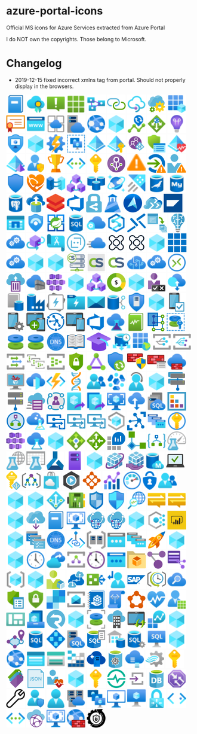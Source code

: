 # azure-portal-icons
Official MS icons for Azure Services extracted from Azure Portal

I do NOT own the copyrights. Those belong to Microsoft.

# Changelog

- 2019-12-15 fixed incorrect xmlns tag from portal. Should not properly display in the browsers.

<div>
<img title='Activity log.svg' src='icons\Activity log.svg' height='50'/>
<img title='Advisor.svg' src='icons\Advisor.svg' height='50'/>
<img title='Alerts.svg' src='icons\Alerts.svg' height='50'/>
<img title='All resources.svg' src='icons\All resources.svg' height='50'/>
<img title='Analysis Services.svg' src='icons\Analysis Services.svg' height='50'/>
<img title='API Connections.svg' src='icons\API Connections.svg' height='50'/>
<img title='API Management services.svg' src='icons\API Management services.svg' height='50'/>
<img title='App Configuration.svg' src='icons\App Configuration.svg' height='50'/>
<img title='App registrations.svg' src='icons\App registrations.svg' height='50'/>
<img title='App Service Certificates.svg' src='icons\App Service Certificates.svg' height='50'/>
<img title='App Service Domains.svg' src='icons\App Service Domains.svg' height='50'/>
<img title='App Service Environments.svg' src='icons\App Service Environments.svg' height='50'/>
<img title='App Service plans.svg' src='icons\App Service plans.svg' height='50'/>
<img title='App Services.svg' src='icons\App Services.svg' height='50'/>
<img title='AppDynamics.svg' src='icons\AppDynamics.svg' height='50'/>
<img title='Application Change Analysis.svg' src='icons\Application Change Analysis.svg' height='50'/>
<img title='Application Gateways.svg' src='icons\Application Gateways.svg' height='50'/>
<img title='Application Insights.svg' src='icons\Application Insights.svg' height='50'/>
<img title='Application security groups.svg' src='icons\Application security groups.svg' height='50'/>
<img title='Aspera Server On Demand.svg' src='icons\Aspera Server On Demand.svg' height='50'/>
<img title='Automation Accounts.svg' src='icons\Automation Accounts.svg' height='50'/>
<img title='Availability sets.svg' src='icons\Availability sets.svg' height='50'/>
<img title='Azure Active Directory.svg' src='icons\Azure Active Directory.svg' height='50'/>
<img title='Azure AD Authentication methods.svg' src='icons\Azure AD Authentication methods.svg' height='50'/>
<img title='Azure AD B2C.svg' src='icons\Azure AD B2C.svg' height='50'/>
<img title='Azure AD Conditional Access.svg' src='icons\Azure AD Conditional Access.svg' height='50'/>
<img title='Azure AD Connect Health.svg' src='icons\Azure AD Connect Health.svg' height='50'/>
<img title='Azure AD Domain Services.svg' src='icons\Azure AD Domain Services.svg' height='50'/>
<img title='Azure AD Identity Protection.svg' src='icons\Azure AD Identity Protection.svg' height='50'/>
<img title='Azure AD Identity Secure Score.svg' src='icons\Azure AD Identity Secure Score.svg' height='50'/>
<img title='Azure AD Named locations.svg' src='icons\Azure AD Named locations.svg' height='50'/>
<img title='Azure AD Password protection.svg' src='icons\Azure AD Password protection.svg' height='50'/>
<img title='Azure AD Privileged Identity Management.svg' src='icons\Azure AD Privileged Identity Management.svg' height='50'/>
<img title='Azure AD Risk detections.svg' src='icons\Azure AD Risk detections.svg' height='50'/>
<img title='Azure AD Risky sign-ins.svg' src='icons\Azure AD Risky sign-ins.svg' height='50'/>
<img title='Azure AD Risky users.svg' src='icons\Azure AD Risky users.svg' height='50'/>
<img title='Azure AD Security.svg' src='icons\Azure AD Security.svg' height='50'/>
<img title='Azure API for FHIR.svg' src='icons\Azure API for FHIR.svg' height='50'/>
<img title='Azure Arc.svg' src='icons\Azure Arc.svg' height='50'/>
<img title='Azure Blockchain Service.svg' src='icons\Azure Blockchain Service.svg' height='50'/>
<img title='Azure Cache for Redis.svg' src='icons\Azure Cache for Redis.svg' height='50'/>
<img title='Azure Cosmos DB.svg' src='icons\Azure Cosmos DB.svg' height='50'/>
<img title='Azure Data Explorer Clusters.svg' src='icons\Azure Data Explorer Clusters.svg' height='50'/>
<img title='Azure Database for MariaDB servers.svg' src='icons\Azure Database for MariaDB servers.svg' height='50'/>
<img title='Azure Database for MySQL servers.svg' src='icons\Azure Database for MySQL servers.svg' height='50'/>
<img title='Azure Database for PostgreSQL servers.svg' src='icons\Azure Database for PostgreSQL servers.svg' height='50'/>
<img title='Azure Database Migration Services.svg' src='icons\Azure Database Migration Services.svg' height='50'/>
<img title='Azure Databricks.svg' src='icons\Azure Databricks.svg' height='50'/>
<img title='Azure DevOps.svg' src='icons\Azure DevOps.svg' height='50'/>
<img title='Azure Information Protection.svg' src='icons\Azure Information Protection.svg' height='50'/>
<img title='Azure Lighthouse.svg' src='icons\Azure Lighthouse.svg' height='50'/>
<img title='Azure Maps Accounts.svg' src='icons\Azure Maps Accounts.svg' height='50'/>
<img title='Azure Migrate.svg' src='icons\Azure Migrate.svg' height='50'/>
<img title='Azure Monitors for SAP Solutions.svg' src='icons\Azure Monitors for SAP Solutions.svg' height='50'/>
<img title='Azure NetApp Files.svg' src='icons\Azure NetApp Files.svg' height='50'/>
<img title='Azure Sentinel.svg' src='icons\Azure Sentinel.svg' height='50'/>
<img title='Azure Spring Cloud.svg' src='icons\Azure Spring Cloud.svg' height='50'/>
<img title='Azure SQL.svg' src='icons\Azure SQL.svg' height='50'/>
<img title='Azure Stack Edge _ Data Box Gateway.svg' src='icons\Azure Stack Edge _ Data Box Gateway.svg' height='50'/>
<img title='Azure Synapse Analytics (formerly SQL DW).svg' src='icons\Azure Synapse Analytics (formerly SQL DW).svg' height='50'/>
<img title='Bastions.svg' src='icons\Bastions.svg' height='50'/>
<img title='Batch accounts.svg' src='icons\Batch accounts.svg' height='50'/>
<img title='Batch AI.svg' src='icons\Batch AI.svg' height='50'/>
<img title='Bing Maps API for Enterprise.svg' src='icons\Bing Maps API for Enterprise.svg' height='50'/>
<img title='Blockchain Data Manager.svg' src='icons\Blockchain Data Manager.svg' height='50'/>
<img title='Blueprints.svg' src='icons\Blueprints.svg' height='50'/>
<img title='Bot Services.svg' src='icons\Bot Services.svg' height='50'/>
<img title='CDN profiles.svg' src='icons\CDN profiles.svg' height='50'/>
<img title='Citrix Virtual Apps Essentials.svg' src='icons\Citrix Virtual Apps Essentials.svg' height='50'/>
<img title='Citrix Virtual Desktops Essentials.svg' src='icons\Citrix Virtual Desktops Essentials.svg' height='50'/>
<img title='Classic Dev Services.svg' src='icons\Classic Dev Services.svg' height='50'/>
<img title='Client apps.svg' src='icons\Client apps.svg' height='50'/>
<img title='Cloud services (classic).svg' src='icons\Cloud services (classic).svg' height='50'/>
<img title='CloudAMQP.svg' src='icons\CloudAMQP.svg' height='50'/>
<img title='CloudMonix.svg' src='icons\CloudMonix.svg' height='50'/>
<img title='CloudSimple Nodes.svg' src='icons\CloudSimple Nodes.svg' height='50'/>
<img title='CloudSimple Services.svg' src='icons\CloudSimple Services.svg' height='50'/>
<img title='CloudSimple Virtual Machines.svg' src='icons\CloudSimple Virtual Machines.svg' height='50'/>
<img title='Cognitive Services.svg' src='icons\Cognitive Services.svg' height='50'/>
<img title='Connected Cache Resources.svg' src='icons\Connected Cache Resources.svg' height='50'/>
<img title='Connections.svg' src='icons\Connections.svg' height='50'/>
<img title='Container instances.svg' src='icons\Container instances.svg' height='50'/>
<img title='Container registries.svg' src='icons\Container registries.svg' height='50'/>
<img title='Container services (deprecated).svg' src='icons\Container services (deprecated).svg' height='50'/>
<img title='Content Moderator.svg' src='icons\Content Moderator.svg' height='50'/>
<img title='Corda.svg' src='icons\Corda.svg' height='50'/>
<img title='Cost Management + Billing.svg' src='icons\Cost Management + Billing.svg' height='50'/>
<img title='Crypteron.svg' src='icons\Crypteron.svg' height='50'/>
<img title='Customer Lockbox for Microsoft Azure.svg' src='icons\Customer Lockbox for Microsoft Azure.svg' height='50'/>
<img title='Data Box.svg' src='icons\Data Box.svg' height='50'/>
<img title='Data Catalog.svg' src='icons\Data Catalog.svg' height='50'/>
<img title='Data factories.svg' src='icons\Data factories.svg' height='50'/>
<img title='Data Lake Analytics.svg' src='icons\Data Lake Analytics.svg' height='50'/>
<img title='Data Lake Storage Gen1.svg' src='icons\Data Lake Storage Gen1.svg' height='50'/>
<img title='Data Share Invitations.svg' src='icons\Data Share Invitations.svg' height='50'/>
<img title='Data Shares.svg' src='icons\Data Shares.svg' height='50'/>
<img title='DDoS protection plans.svg' src='icons\DDoS protection plans.svg' height='50'/>
<img title='Deep Security SaaS.svg' src='icons\Deep Security SaaS.svg' height='50'/>
<img title='Device compliance.svg' src='icons\Device compliance.svg' height='50'/>
<img title='Device configuration.svg' src='icons\Device configuration.svg' height='50'/>
<img title='Device enrollment.svg' src='icons\Device enrollment.svg' height='50'/>
<img title='Device Provisioning Services.svg' src='icons\Device Provisioning Services.svg' height='50'/>
<img title='Devices.svg' src='icons\Devices.svg' height='50'/>
<img title='DevOps Projects.svg' src='icons\DevOps Projects.svg' height='50'/>
<img title='DevTest Labs.svg' src='icons\DevTest Labs.svg' height='50'/>
<img title='Diagnostics settings.svg' src='icons\Diagnostics settings.svg' height='50'/>
<img title='Digital Twins.svg' src='icons\Digital Twins.svg' height='50'/>
<img title='Disk Encryption Sets.svg' src='icons\Disk Encryption Sets.svg' height='50'/>
<img title='Disks (classic).svg' src='icons\Disks (classic).svg' height='50'/>
<img title='Disks.svg' src='icons\Disks.svg' height='50'/>
<img title='DNS zones.svg' src='icons\DNS zones.svg' height='50'/>
<img title='eBooks.svg' src='icons\eBooks.svg' height='50'/>
<img title='Education.svg' src='icons\Education.svg' height='50'/>
<img title='Elastic Job agents.svg' src='icons\Elastic Job agents.svg' height='50'/>
<img title='Enterprise applications.svg' src='icons\Enterprise applications.svg' height='50'/>
<img title='Event Grid Domains.svg' src='icons\Event Grid Domains.svg' height='50'/>
<img title='Event Grid Subscriptions.svg' src='icons\Event Grid Subscriptions.svg' height='50'/>
<img title='Event Grid Topics.svg' src='icons\Event Grid Topics.svg' height='50'/>
<img title='Event Hubs Clusters.svg' src='icons\Event Hubs Clusters.svg' height='50'/>
<img title='Event Hubs.svg' src='icons\Event Hubs.svg' height='50'/>
<img title='Exchange access.svg' src='icons\Exchange access.svg' height='50'/>
<img title='ExpressRoute circuits.svg' src='icons\ExpressRoute circuits.svg' height='50'/>
<img title='Extended Security Updates.svg' src='icons\Extended Security Updates.svg' height='50'/>
<img title='Firewall Manager.svg' src='icons\Firewall Manager.svg' height='50'/>
<img title='Firewall Policies.svg' src='icons\Firewall Policies.svg' height='50'/>
<img title='Firewalls.svg' src='icons\Firewalls.svg' height='50'/>
<img title='Free services.svg' src='icons\Free services.svg' height='50'/>
<img title='Front Doors.svg' src='icons\Front Doors.svg' height='50'/>
<img title='Function App.svg' src='icons\Function App.svg' height='50'/>
<img title='Genomics accounts.svg' src='icons\Genomics accounts.svg' height='50'/>
<img title='Groups.svg' src='icons\Groups.svg' height='50'/>
<img title='HDInsight clusters.svg' src='icons\HDInsight clusters.svg' height='50'/>
<img title='Help + support.svg' src='icons\Help + support.svg' height='50'/>
<img title='Hive Streaming.svg' src='icons\Hive Streaming.svg' height='50'/>
<img title='Host groups.svg' src='icons\Host groups.svg' height='50'/>
<img title='Hosts.svg' src='icons\Hosts.svg' height='50'/>
<img title='HPC caches.svg' src='icons\HPC caches.svg' height='50'/>
<img title='Identity Governance.svg' src='icons\Identity Governance.svg' height='50'/>
<img title='Image definitions.svg' src='icons\Image definitions.svg' height='50'/>
<img title='Image versions.svg' src='icons\Image versions.svg' height='50'/>
<img title='Images.svg' src='icons\Images.svg' height='50'/>
<img title='Import_export jobs.svg' src='icons\Import_export jobs.svg' height='50'/>
<img title='Instance pools.svg' src='icons\Instance pools.svg' height='50'/>
<img title='Integration accounts.svg' src='icons\Integration accounts.svg' height='50'/>
<img title='Integration Service Environments.svg' src='icons\Integration Service Environments.svg' height='50'/>
<img title='Internet Analyzer profiles.svg' src='icons\Internet Analyzer profiles.svg' height='50'/>
<img title='Intune App Protection.svg' src='icons\Intune App Protection.svg' height='50'/>
<img title='Intune for Education.svg' src='icons\Intune for Education.svg' height='50'/>
<img title='Intune.svg' src='icons\Intune.svg' height='50'/>
<img title='IoT Central Applications.svg' src='icons\IoT Central Applications.svg' height='50'/>
<img title='IoT Hub.svg' src='icons\IoT Hub.svg' height='50'/>
<img title='IP Groups.svg' src='icons\IP Groups.svg' height='50'/>
<img title='Key vaults.svg' src='icons\Key vaults.svg' height='50'/>
<img title='Kubernetes services.svg' src='icons\Kubernetes services.svg' height='50'/>
<img title='Lab Services.svg' src='icons\Lab Services.svg' height='50'/>
<img title='LiveArena Broadcast.svg' src='icons\LiveArena Broadcast.svg' height='50'/>
<img title='Load balancers.svg' src='icons\Load balancers.svg' height='50'/>
<img title='Local network gateways.svg' src='icons\Local network gateways.svg' height='50'/>
<img title='Log Analytics workspaces.svg' src='icons\Log Analytics workspaces.svg' height='50'/>
<img title='Logic Apps Custom Connector.svg' src='icons\Logic Apps Custom Connector.svg' height='50'/>
<img title='Logic Apps.svg' src='icons\Logic Apps.svg' height='50'/>
<img title='Machine Learning Studio (classic) web service plans.svg' src='icons\Machine Learning Studio (classic) web service plans.svg' height='50'/>
<img title='Machine Learning Studio (classic) web services.svg' src='icons\Machine Learning Studio (classic) web services.svg' height='50'/>
<img title='Machine Learning Studio (classic) workspaces.svg' src='icons\Machine Learning Studio (classic) workspaces.svg' height='50'/>
<img title='Machine Learning.svg' src='icons\Machine Learning.svg' height='50'/>
<img title='Machines - Azure Arc.svg' src='icons\Machines - Azure Arc.svg' height='50'/>
<img title='Mailjet Email Service.svg' src='icons\Mailjet Email Service.svg' height='50'/>
<img title='Managed applications center (preview).svg' src='icons\Managed applications center (preview).svg' height='50'/>
<img title='Managed applications.svg' src='icons\Managed applications.svg' height='50'/>
<img title='Managed databases.svg' src='icons\Managed databases.svg' height='50'/>
<img title='Managed Desktop.svg' src='icons\Managed Desktop.svg' height='50'/>
<img title='Managed Identities.svg' src='icons\Managed Identities.svg' height='50'/>
<img title='Management groups.svg' src='icons\Management groups.svg' height='50'/>
<img title='Marketplace.svg' src='icons\Marketplace.svg' height='50'/>
<img title='Media services.svg' src='icons\Media Services.svg' height='50'/>
<img title='Mesh applications.svg' src='icons\Mesh applications.svg' height='50'/>
<img title='Metrics.svg' src='icons\Metrics.svg' height='50'/>
<img title='Monitor.svg' src='icons\Monitor.svg' height='50'/>
<img title='Multi-Factor Authentication.svg' src='icons\Multi-Factor Authentication.svg' height='50'/>
<img title='My customers.svg' src='icons\My customers.svg' height='50'/>
<img title='MyCloudIT - Azure Desktop Hosting.svg' src='icons\MyCloudIT - Azure Desktop Hosting.svg' height='50'/>
<img title='MyGet - Hosted NuGet, NPM, Bower and Vsix.svg' src='icons\MyGet - Hosted NuGet, NPM, Bower and Vsix.svg' height='50'/>
<img title='NAT gateways.svg' src='icons\NAT gateways.svg' height='50'/>
<img title='Network interfaces.svg' src='icons\Network interfaces.svg' height='50'/>
<img title='Network security groups (classic).svg' src='icons\Network security groups (classic).svg' height='50'/>
<img title='Network security groups.svg' src='icons\Network security groups.svg' height='50'/>
<img title='Network Watcher.svg' src='icons\Network Watcher.svg' height='50'/>
<img title='Notification Hub Namespaces.svg' src='icons\Notification Hub Namespaces.svg' height='50'/>
<img title='Notification Hubs.svg' src='icons\Notification Hubs.svg' height='50'/>
<img title='nuu_bit CDN.svg' src='icons\nuu_bit CDN.svg' height='50'/>
<img title='On-premises Data Gateways.svg' src='icons\On-premises Data Gateways.svg' height='50'/>
<img title='Operation log (classic).svg' src='icons\Operation log (classic).svg' height='50'/>
<img title='OS images (classic).svg' src='icons\OS images (classic).svg' height='50'/>
<img title='Peering Services.svg' src='icons\Peering Services.svg' height='50'/>
<img title='Peerings.svg' src='icons\Peerings.svg' height='50'/>
<img title='PokitDok Platform.svg' src='icons\PokitDok Platform.svg' height='50'/>
<img title='Policy.svg' src='icons\Policy.svg' height='50'/>
<img title='Power BI Embedded.svg' src='icons\Power BI Embedded.svg' height='50'/>
<img title='Power Platform.svg' src='icons\Power Platform.svg' height='50'/>
<img title='Preview features.svg' src='icons\Preview features.svg' height='50'/>
<img title='Private DNS zones.svg' src='icons\Private DNS zones.svg' height='50'/>
<img title='Private Link.svg' src='icons\Private Link.svg' height='50'/>
<img title='Proximity placement groups.svg' src='icons\Proximity placement groups.svg' height='50'/>
<img title='Public IP addresses.svg' src='icons\Public IP addresses.svg' height='50'/>
<img title='Public IP Prefixes.svg' src='icons\Public IP Prefixes.svg' height='50'/>
<img title='Quickstart Center.svg' src='icons\Quickstart Center.svg' height='50'/>
<img title='RavenHQ.svg' src='icons\RavenHQ.svg' height='50'/>
<img title='Raygun.svg' src='icons\Raygun.svg' height='50'/>
<img title='Recent.svg' src='icons\Recent.svg' height='50'/>
<img title='Recovery Services vaults.svg' src='icons\Recovery Services vaults.svg' height='50'/>
<img title='Relays.svg' src='icons\Relays.svg' height='50'/>
<img title='Reservations.svg' src='icons\Reservations.svg' height='50'/>
<img title='Reserved IP addresses (classic).svg' src='icons\Reserved IP addresses (classic).svg' height='50'/>
<img title='Resource Explorer.svg' src='icons\Resource Explorer.svg' height='50'/>
<img title='Resource Graph Explorer.svg' src='icons\Resource Graph Explorer.svg' height='50'/>
<img title='Resource Graph queries.svg' src='icons\Resource Graph queries.svg' height='50'/>
<img title='Resource groups.svg' src='icons\Resource groups.svg' height='50'/>
<img title='RevAPM CDN.svg' src='icons\RevAPM CDN.svg' height='50'/>
<img title='Roles.svg' src='icons\Roles.svg' height='50'/>
<img title='Rollouts.svg' src='icons\Rollouts.svg' height='50'/>
<img title='Route filters.svg' src='icons\Route filters.svg' height='50'/>
<img title='Route tables.svg' src='icons\Route tables.svg' height='50'/>
<img title='SAP HANA on Azure.svg' src='icons\SAP HANA on Azure.svg' height='50'/>
<img title='Scheduler Job Collections.svg' src='icons\Scheduler Job Collections.svg' height='50'/>
<img title='Search services.svg' src='icons\Search services.svg' height='50'/>
<img title='Security Baselines.svg' src='icons\Security Baselines.svg' height='50'/>
<img title='Security Center.svg' src='icons\Security Center.svg' height='50'/>
<img title='SendGrid Accounts.svg' src='icons\SendGrid Accounts.svg' height='50'/>
<img title='Service Bus.svg' src='icons\Service Bus.svg' height='50'/>
<img title='Service catalog managed application definitions.svg' src='icons\Service catalog managed application definitions.svg' height='50'/>
<img title='Service endpoint policies.svg' src='icons\Service endpoint policies.svg' height='50'/>
<img title='Service Fabric clusters.svg' src='icons\Service Fabric clusters.svg' height='50'/>
<img title='Service Health.svg' src='icons\Service Health.svg' height='50'/>
<img title='Service providers.svg' src='icons\Service providers.svg' height='50'/>
<img title='Shared dashboards.svg' src='icons\Shared dashboards.svg' height='50'/>
<img title='Shared image galleries.svg' src='icons\Shared image galleries.svg' height='50'/>
<img title='SignalR.svg' src='icons\SignalR.svg' height='50'/>
<img title='Signiant Flight.svg' src='icons\Signiant Flight.svg' height='50'/>
<img title='Snapshots.svg' src='icons\Snapshots.svg' height='50'/>
<img title='Software as a Service (SaaS).svg' src='icons\Software as a Service (SaaS).svg' height='50'/>
<img title='Software updates.svg' src='icons\Software updates.svg' height='50'/>
<img title='Solutions.svg' src='icons\Solutions.svg' height='50'/>
<img title='SparkPost.svg' src='icons\SparkPost.svg' height='50'/>
<img title='Spatial Anchors Accounts.svg' src='icons\Spatial Anchors Accounts.svg' height='50'/>
<img title='SQL databases.svg' src='icons\SQL databases.svg' height='50'/>
<img title='SQL elastic pools.svg' src='icons\SQL elastic pools.svg' height='50'/>
<img title='SQL managed instances.svg' src='icons\SQL managed instances.svg' height='50'/>
<img title='SQL Server registries.svg' src='icons\SQL Server registries.svg' height='50'/>
<img title='SQL Server stretch databases.svg' src='icons\SQL Server stretch databases.svg' height='50'/>
<img title='SQL servers.svg' src='icons\SQL servers.svg' height='50'/>
<img title='SQL virtual machines.svg' src='icons\SQL virtual machines.svg' height='50'/>
<img title='Stackify.svg' src='icons\Stackify.svg' height='50'/>
<img title='Static Apps.svg' src='icons\Static Apps.svg' height='50'/>
<img title='Storage accounts (classic).svg' src='icons\Storage accounts (classic).svg' height='50'/>
<img title='Storage accounts.svg' src='icons\Storage accounts.svg' height='50'/>
<img title='Storage explorer.svg' src='icons\Storage explorer.svg' height='50'/>
<img title='Storage Sync Services.svg' src='icons\Storage Sync Services.svg' height='50'/>
<img title='StorSimple Data Managers.svg' src='icons\StorSimple Data Managers.svg' height='50'/>
<img title='StorSimple Device Managers.svg' src='icons\StorSimple Device Managers.svg' height='50'/>
<img title='Stream Analytics jobs.svg' src='icons\Stream Analytics jobs.svg' height='50'/>
<img title='Subscriptions.svg' src='icons\Subscriptions.svg' height='50'/>
<img title='Tags.svg' src='icons\Tags.svg' height='50'/>
<img title='Templates.svg' src='icons\Templates.svg' height='50'/>
<img title='Tenant status.svg' src='icons\Tenant status.svg' height='50'/>
<img title='The Identity Hub.svg' src='icons\The Identity Hub.svg' height='50'/>
<img title='Time Series Insights access policies.svg' src='icons\Time Series Insights access policies.svg' height='50'/>
<img title='Time Series Insights environments.svg' src='icons\Time Series Insights environments.svg' height='50'/>
<img title='Time Series Insights event sources.svg' src='icons\Time Series Insights event sources.svg' height='50'/>
<img title='Time Series Insights reference data sets.svg' src='icons\Time Series Insights reference data sets.svg' height='50'/>
<img title='Traffic Manager profiles.svg' src='icons\Traffic Manager profiles.svg' height='50'/>
<img title='Troubleshoot.svg' src='icons\Troubleshoot.svg' height='50'/>
<img title='User privacy.svg' src='icons\User privacy.svg' height='50'/>
<img title='Users.svg' src='icons\Users.svg' height='50'/>
<img title='Virtual clusters.svg' src='icons\Virtual clusters.svg' height='50'/>
<img title='Virtual machine scale sets.svg' src='icons\Virtual machine scale sets.svg' height='50'/>
<img title='Virtual machines (classic).svg' src='icons\Virtual machines (classic).svg' height='50'/>
<img title='Virtual machines.svg' src='icons\Virtual machines.svg' height='50'/>
<img title='Virtual network gateways.svg' src='icons\Virtual network gateways.svg' height='50'/>
<img title='Virtual networks (classic).svg' src='icons\Virtual networks (classic).svg' height='50'/>
<img title='Virtual networks.svg' src='icons\Virtual networks.svg' height='50'/>
<img title='Virtual WANs.svg' src='icons\Virtual WANs.svg' height='50'/>
<img title='VM images (classic).svg' src='icons\VM images (classic).svg' height='50'/>
<img title='Web Application Firewall policies (WAF).svg' src='icons\Web Application Firewall policies (WAF).svg' height='50'/>
<img title='Windows 10 IoT Core Services.svg' src='icons\Windows 10 IoT Core Services.svg' height='50'/>
</div>